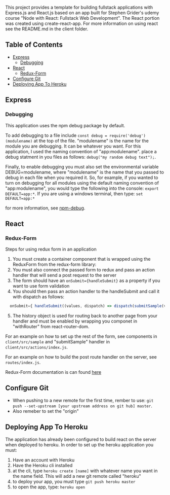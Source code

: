 This project provides a template for building fullstack applications with Express.js and React.js based on an app built for Stephen Grider's udemy course "Node with React: Fullstack Web Development".  The React portion was created using create-react-app.  For more information on using react see the README.md in the client folder. 

## Table of Contents

- [Express](#Express)
  - [Debugging](#Debugging)
- [React](#React)
  - [Redux-Form](#Redux-Form)
- [Configure Git](#Configure-Git)
- [Deploying App To Heroku](#Deploying-App-To-Heroku)


## Express



### Debugging

This application uses the npm debug package by default.  

To add debugging to a file include `const debug = require('debug')(modulename)` at the top of the file.  "modulename" is the name for the module you are debugging. It can be whatever you want.  For this application, I used the naming convention of "app:modulename". place a debug statment in you files as follows: `debug("my random debug text");`.

Finally, to enable debugging you must also set the environmental variable DEBUG=modulename, where "modulename" is the name that you passed to debug in each file when you required it.  So, for example, if you wanted to turn on debugging for all modules using the default naming convention of "app:modulename", you would type the following into the console: `export DEFAULT=app:*`.  If you are using a windows terminal, then type: `set DEFAULT=app:*`

for more information, see [npm-debug](https://www.npmjs.com/package/debug).


## React

### Redux-Form

Steps for using redux form in an application

1. You must create a container component that is wrapped using the ReduxForm from the redux-form library:
2. You must also connect the passed form to redux and pass an action handler that will send a post request to the server
3. The form should have an `onSubmit={handleSubmit}` as a property if you want to use form validation
4. You should then pass an action handler to the handleSubmit and call it with dispatch as follows: 
  ```jsx
    onSubmit={ handleSubmit((values, dispatch) => dispatch(submitSample(values, history)) ) }
  ```
5. The history object is used for routing back to another page from your handler and must be enabled by wrapping you componet in "withRouter" from react-router-dom.

For an example on how to set up the rest of the form, see components in `client/src/sample` and "submitSample" handler in `client/src/actions/index.js`.

For an example on how to build the post route handler on the server, see `routes/index.js`.  

Redux-Form documentation is can found [here](https://redux-form.com/7.3.0/) 

## Configure Git

* When pushing to a new remote for the first time, rember to use: `git push --set-upstream [your upstream address on git hub] master`.
* Also remeber to set the "origin"

## Deploying App To Heroku

The application has already been configured to build react on the server when deployed to heroku.  In order to set up the heroku application you must:

1. Have an account with Heroku
2. Have the Heroku cli installed
3. at the cli, type `heroku create [name]` with whatever name you want in the name field.  This will add a new git remote called "heroku"
4. to deploy your app, you must type `git push heroku master`
5. to open the app, type: `heroku open`